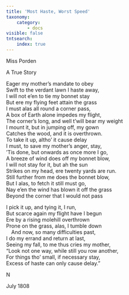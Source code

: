 ```yaml
---
title: 'Most Haste, Worst Speed'
taxonomy:
    category:
        - docs
visible: false
tntsearch:
    index: true
---
```


<div class="author">Miss Porden</div>

<span class="title">A True Story</span>

Eager my mother’s mandate to obey  
Swift to the verdant lawn I haste away,  
I will not e’en to tie my bonnet stay  
But ere my flying feet attain the grass  
I must alas all round a corner pass,  
A box of Earth alone impedes my flight,  
The corner’s long, and well t’will bear my weight  
I mount it, but in jumping off, my gown  
Catches the wood, and it is overthrown.  
To take it up, altho’ it cause delay  
I must, to save my mother’s anger, stay,  
’Tis done, but onwards as once more I go,  
A breeze of wind does off my bonnet blow,  
I will not stay for it, but ah the sun  
Strikes on my head, ere twenty yards are run.  
Still further from me does the bonnet blow,  
But I alas, to fetch it still must go,  
Nay e’en the wind has blown it off the grass  
Beyond the corner that I would not pass  

I pick it up, and tying it, I run,  
But scarce again my flight have I begun  
Ere by a rising molehill overthrown  
Prone on the grass, alas, I tumble down  
&emsp;And now, so many difficulties past,  
I do my errand and return at last,  
Seeing my fall, to me thus cries my mother,  
“Look not one way, while still you row another,  
For things tho’ small, if necessary stay,  
Excess of haste can only cause delay.”

N  

July 1808